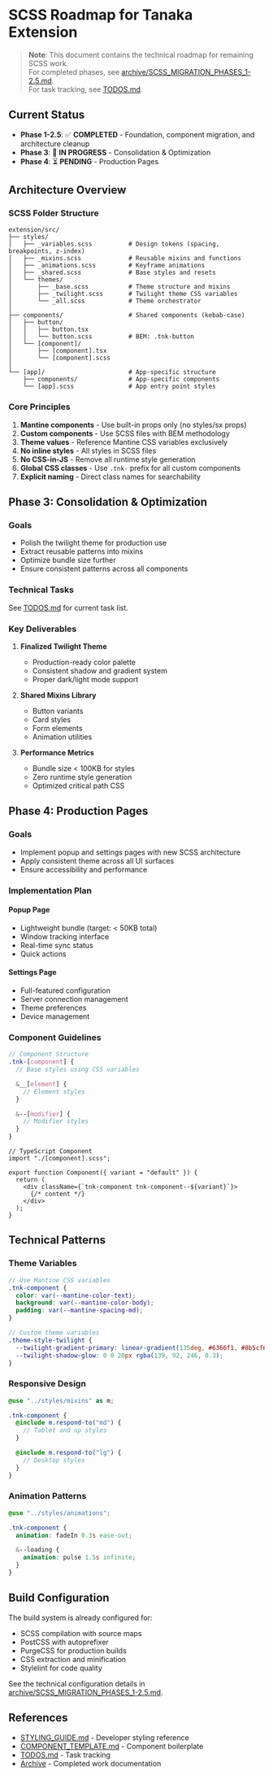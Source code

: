 # SCSS Roadmap for Tanaka Extension

> **Note**: This document contains the technical roadmap for remaining SCSS work.  
> For completed phases, see [archive/SCSS_MIGRATION_PHASES_1-2.5.md](./archive/SCSS_MIGRATION_PHASES_1-2.5.md).  
> For task tracking, see [TODOS.md](./TODOS.md).

## Current Status

- **Phase 1-2.5**: ✅ **COMPLETED** - Foundation, component migration, and architecture cleanup
- **Phase 3**: 🚧 **IN PROGRESS** - Consolidation & Optimization
- **Phase 4**: ⏳ **PENDING** - Production Pages

## Architecture Overview

### SCSS Folder Structure

```text
extension/src/
├── styles/
│   ├── _variables.scss          # Design tokens (spacing, breakpoints, z-index)
│   ├── _mixins.scss             # Reusable mixins and functions
│   ├── _animations.scss         # Keyframe animations
│   ├── _shared.scss             # Base styles and resets
│   └── themes/
│       ├── _base.scss           # Theme structure and mixins
│       ├── _twilight.scss       # Twilight theme CSS variables
│       └── _all.scss            # Theme orchestrator
│
├── components/                  # Shared components (kebab-case)
│   ├── button/
│   │   ├── button.tsx
│   │   └── button.scss          # BEM: .tnk-button
│   └── [component]/
│       ├── [component].tsx
│       └── [component].scss
│
└── [app]/                       # App-specific structure
    ├── components/              # App-specific components
    └── [app].scss               # App entry point styles
```

### Core Principles

1. **Mantine components** - Use built-in props only (no styles/sx props)
2. **Custom components** - Use SCSS files with BEM methodology
3. **Theme values** - Reference Mantine CSS variables exclusively
4. **No inline styles** - All styles in SCSS files
5. **No CSS-in-JS** - Remove all runtime style generation
6. **Global CSS classes** - Use `.tnk-` prefix for all custom components
7. **Explicit naming** - Direct class names for searchability

## Phase 3: Consolidation & Optimization

### Goals
- Polish the twilight theme for production use
- Extract reusable patterns into mixins
- Optimize bundle size further
- Ensure consistent patterns across all components

### Technical Tasks

See [TODOS.md](./TODOS.md#branch-featscss-phase-3) for current task list.

### Key Deliverables

1. **Finalized Twilight Theme**
   - Production-ready color palette
   - Consistent shadow and gradient system
   - Proper dark/light mode support

2. **Shared Mixins Library**
   - Button variants
   - Card styles
   - Form elements
   - Animation utilities

3. **Performance Metrics**
   - Bundle size < 100KB for styles
   - Zero runtime style generation
   - Optimized critical path CSS

## Phase 4: Production Pages

### Goals
- Implement popup and settings pages with new SCSS architecture
- Apply consistent theme across all UI surfaces
- Ensure accessibility and performance

### Implementation Plan

#### Popup Page
- Lightweight bundle (target: < 50KB total)
- Window tracking interface
- Real-time sync status
- Quick actions

#### Settings Page
- Full-featured configuration
- Server connection management
- Theme preferences
- Device management

### Component Guidelines

```scss
// Component Structure
.tnk-[component] {
  // Base styles using CSS variables

  &__[element] {
    // Element styles
  }

  &--[modifier] {
    // Modifier styles
  }
}
```

```tsx
// TypeScript Component
import "./[component].scss";

export function Component({ variant = "default" }) {
  return (
    <div className={`tnk-component tnk-component--${variant}`}>
      {/* content */}
    </div>
  );
}
```

## Technical Patterns

### Theme Variables

```scss
// Use Mantine CSS variables
.tnk-component {
  color: var(--mantine-color-text);
  background: var(--mantine-color-body);
  padding: var(--mantine-spacing-md);
}

// Custom theme variables
.theme-style-twilight {
  --twilight-gradient-primary: linear-gradient(135deg, #6366f1, #8b5cf6);
  --twilight-shadow-glow: 0 0 20px rgba(139, 92, 246, 0.3);
}
```

### Responsive Design

```scss
@use "../styles/mixins" as m;

.tnk-component {
  @include m.respond-to("md") {
    // Tablet and up styles
  }

  @include m.respond-to("lg") {
    // Desktop styles
  }
}
```

### Animation Patterns

```scss
@use "../styles/animations";

.tnk-component {
  animation: fadeIn 0.3s ease-out;

  &--loading {
    animation: pulse 1.5s infinite;
  }
}
```

## Build Configuration

The build system is already configured for:
- SCSS compilation with source maps
- PostCSS with autoprefixer
- PurgeCSS for production builds
- CSS extraction and minification
- Stylelint for code quality

See the technical configuration details in [archive/SCSS_MIGRATION_PHASES_1-2.5.md](./archive/SCSS_MIGRATION_PHASES_1-2.5.md#build-configuration).

## References

- [STYLING_GUIDE.md](./STYLING_GUIDE.md) - Developer styling reference
- [COMPONENT_TEMPLATE.md](./COMPONENT_TEMPLATE.md) - Component boilerplate
- [TODOS.md](./TODOS.md) - Task tracking
- [Archive](./archive/) - Completed work documentation
